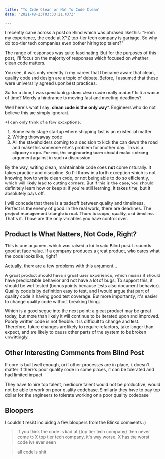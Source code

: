 ```yaml
---
title: "To Code Clean or Not To Code Clean"
date: "2021-08-23T03:33:21.037Z"

---
```


I recently came across a post on Blind which was phrased like this: "From my experience, 
the code at XYZ top-tier tech company is garbage. So why do top-tier tech companies even 
bother hiring top talent?"

The range of responses was quite fascinating. But for the purposes of this post, I'll focus 
on the majority of responses which focused on whether clean code matters.

You see, it was only recently in my career that I became aware that clean, quality code and 
design are a topic of debate. Before, I assumed that these were universally agreed upon best 
practices.

So for a time, I was questioning: does clean code really matter? Is it a waste of time? 
Merely a hindrance to moving fast and meeting deadlines?

Well here's what I say: **clean code is the only way***. Engineers who do not believe this are simply 
ignorant.

*I can only think of a few exceptions:

1. Some early stage startup where shipping fast is an existential matter
2. Writing throwaway code
3. All the stakeholders coming to a decision to kick the can down the road 
  and make this someone else's problem for another day. This is a slippery slope. For me, the engineering team should make a strong argument against 
  in such a discussion.

By the way, writing clean, maintainable code does **not** come naturally. It takes practice and 
discipline. So I'll throw in a forth exception which is not knowing how to write clean code, or 
not being able to do so efficiently, which will likely lead to cutting corners. But if this is 
the case, you should definitely learn how or keep at if you're still learning. It takes time, but 
it absolutely pays off.

I will concede that there is a tradeoff between quality and timeliness. Perfect is the enemy of 
good. In the real world, there are deadlines. The project management triangle is real. There is 
scope, quality, and timeline. That's it. Those are the only variables you have control over.

## Product Is What Natters, Not Code, Right?

This is one argument which was raised a lot in said Blind post. It sounds good at face value. 
If a company produces a great product, who cares what the code looks like, right? 

Actually, there are a few problems with this argument...

A great product should have a great user experience, which means it should have predicatable 
behavior and not have a lot of bugs. To support this, it should be well tested (bonus points 
because tests also document behavior). Quality code is by definition easy to test, and I 
would argue that part of quality code is having good test coverage. But more importantly, 
it's easier to change quality code without breaking things.

Which is a good segue into the next point: a great product may be great today, but more than 
likely it will continue to be iterated upon and improved. Poorly written code is not 
flexible. It is difficult to change and test. Therefore, future changes are likely to require 
refactors, take longer than expect, and are likely to cause other parts of the system to be 
broken unwittingly.

## Other Interesting Comments from Blind Post

If core is built well enough, or if other processes are in place, it doesn't matter if there's 
poor quality code in some places, it can be tolerated and had limited impact

They have to hire top talent, mediocre talent would not be productive, would not be able to work 
on poor quality codebase. Similarly they have to pay top dollar for the engineers to tolerate 
working on a poor quality codebase

## Bloopers

I couldn't resist incluidng a few bloopers from the Blinkd comments :)

> If you think the code is bad at {top tier tech company} then never come to X top tier tech company, it's way worse. X has the worst code ive ever seen

> all code is shit
